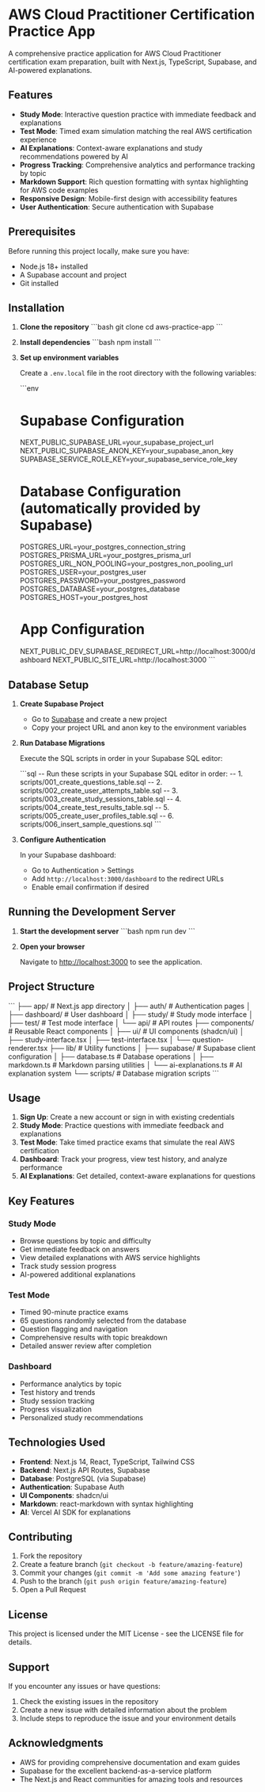 # AWS Cloud Practitioner Certification Practice App

A comprehensive practice application for AWS Cloud Practitioner certification exam preparation, built with Next.js, TypeScript, Supabase, and AI-powered explanations.

## Features

- **Study Mode**: Interactive question practice with immediate feedback and explanations
- **Test Mode**: Timed exam simulation matching the real AWS certification experience
- **AI Explanations**: Context-aware explanations and study recommendations powered by AI
- **Progress Tracking**: Comprehensive analytics and performance tracking by topic
- **Markdown Support**: Rich question formatting with syntax highlighting for AWS code examples
- **Responsive Design**: Mobile-first design with accessibility features
- **User Authentication**: Secure authentication with Supabase

## Prerequisites

Before running this project locally, make sure you have:

- Node.js 18+ installed
- A Supabase account and project
- Git installed

## Installation

1. **Clone the repository**
   \`\`\`bash
   git clone <your-repo-url>
   cd aws-practice-app
   \`\`\`

2. **Install dependencies**
   \`\`\`bash
   npm install
   \`\`\`

3. **Set up environment variables**
   
   Create a `.env.local` file in the root directory with the following variables:
   
   \`\`\`env
   # Supabase Configuration
   NEXT_PUBLIC_SUPABASE_URL=your_supabase_project_url
   NEXT_PUBLIC_SUPABASE_ANON_KEY=your_supabase_anon_key
   SUPABASE_SERVICE_ROLE_KEY=your_supabase_service_role_key
   
   # Database Configuration (automatically provided by Supabase)
   POSTGRES_URL=your_postgres_connection_string
   POSTGRES_PRISMA_URL=your_postgres_prisma_url
   POSTGRES_URL_NON_POOLING=your_postgres_non_pooling_url
   POSTGRES_USER=your_postgres_user
   POSTGRES_PASSWORD=your_postgres_password
   POSTGRES_DATABASE=your_postgres_database
   POSTGRES_HOST=your_postgres_host
   
   # App Configuration
   NEXT_PUBLIC_DEV_SUPABASE_REDIRECT_URL=http://localhost:3000/dashboard
   NEXT_PUBLIC_SITE_URL=http://localhost:3000
   \`\`\`

## Database Setup

1. **Create Supabase Project**
   - Go to [Supabase](https://supabase.com) and create a new project
   - Copy your project URL and anon key to the environment variables

2. **Run Database Migrations**
   
   Execute the SQL scripts in order in your Supabase SQL editor:
   
   \`\`\`sql
   -- Run these scripts in your Supabase SQL editor in order:
   -- 1. scripts/001_create_questions_table.sql
   -- 2. scripts/002_create_user_attempts_table.sql
   -- 3. scripts/003_create_study_sessions_table.sql
   -- 4. scripts/004_create_test_results_table.sql
   -- 5. scripts/005_create_user_profiles_table.sql
   -- 6. scripts/006_insert_sample_questions.sql
   \`\`\`

3. **Configure Authentication**
   
   In your Supabase dashboard:
   - Go to Authentication > Settings
   - Add `http://localhost:3000/dashboard` to the redirect URLs
   - Enable email confirmation if desired

## Running the Development Server

1. **Start the development server**
   \`\`\`bash
   npm run dev
   \`\`\`

2. **Open your browser**
   
   Navigate to [http://localhost:3000](http://localhost:3000) to see the application.

## Project Structure

\`\`\`
├── app/                    # Next.js app directory
│   ├── auth/              # Authentication pages
│   ├── dashboard/         # User dashboard
│   ├── study/            # Study mode interface
│   ├── test/             # Test mode interface
│   └── api/              # API routes
├── components/            # Reusable React components
│   ├── ui/               # UI components (shadcn/ui)
│   ├── study-interface.tsx
│   ├── test-interface.tsx
│   └── question-renderer.tsx
├── lib/                  # Utility functions
│   ├── supabase/         # Supabase client configuration
│   ├── database.ts       # Database operations
│   ├── markdown.ts       # Markdown parsing utilities
│   └── ai-explanations.ts # AI explanation system
└── scripts/              # Database migration scripts
\`\`\`

## Usage

1. **Sign Up**: Create a new account or sign in with existing credentials
2. **Study Mode**: Practice questions with immediate feedback and explanations
3. **Test Mode**: Take timed practice exams that simulate the real AWS certification
4. **Dashboard**: Track your progress, view test history, and analyze performance
5. **AI Explanations**: Get detailed, context-aware explanations for questions

## Key Features

### Study Mode
- Browse questions by topic and difficulty
- Get immediate feedback on answers
- View detailed explanations with AWS service highlights
- Track study session progress
- AI-powered additional explanations

### Test Mode
- Timed 90-minute practice exams
- 65 questions randomly selected from the database
- Question flagging and navigation
- Comprehensive results with topic breakdown
- Detailed answer review after completion

### Dashboard
- Performance analytics by topic
- Test history and trends
- Study session tracking
- Progress visualization
- Personalized study recommendations

## Technologies Used

- **Frontend**: Next.js 14, React, TypeScript, Tailwind CSS
- **Backend**: Next.js API Routes, Supabase
- **Database**: PostgreSQL (via Supabase)
- **Authentication**: Supabase Auth
- **UI Components**: shadcn/ui
- **Markdown**: react-markdown with syntax highlighting
- **AI**: Vercel AI SDK for explanations

## Contributing

1. Fork the repository
2. Create a feature branch (`git checkout -b feature/amazing-feature`)
3. Commit your changes (`git commit -m 'Add some amazing feature'`)
4. Push to the branch (`git push origin feature/amazing-feature`)
5. Open a Pull Request

## License

This project is licensed under the MIT License - see the LICENSE file for details.

## Support

If you encounter any issues or have questions:

1. Check the existing issues in the repository
2. Create a new issue with detailed information about the problem
3. Include steps to reproduce the issue and your environment details

## Acknowledgments

- AWS for providing comprehensive documentation and exam guides
- Supabase for the excellent backend-as-a-service platform
- The Next.js and React communities for amazing tools and resources
